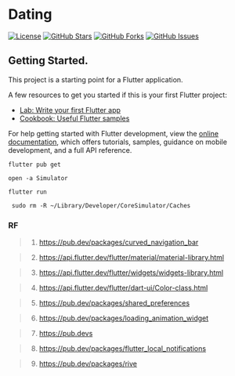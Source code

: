# Dating
 
[![License](https://img.shields.io/badge/License-MIT-blue.svg)](LICENSE)
[![GitHub Stars](https://img.shields.io/github/stars/CHUNG-HAO/iOS?style=flat&label=Stars)](https://github.com/chris911024/Embedded-Linux-kernel/stargazers)
[![GitHub Forks](https://img.shields.io/github/forks/CHUNG-HAO/iOS?style=flat&label=Forks)](https://github.com/chris911024/Embedded-Linux-kernel/network/members)
[![GitHub Issues](https://img.shields.io/github/issues/CHUNG-HAO/iOS?style=flat&label=Issues)](https://github.com/chris911024/Embedded-Linux-kernel/issues)

## Getting Started.

This project is a starting point for a Flutter application.

A few resources to get you started if this is your first Flutter project:

- [Lab: Write your first Flutter app](https://docs.flutter.dev/get-started/codelab)
- [Cookbook: Useful Flutter samples](https://docs.flutter.dev/cookbook)

For help getting started with Flutter development, view the
[online documentation](https://docs.flutter.dev/), which offers tutorials,
samples, guidance on mobile development, and a full API reference.

> 

```flutter=
flutter pub get
```

```flutter=
open -a Simulator
```

```
flutter run
```
```
 sudo rm -R ~/Library/Developer/CoreSimulator/Caches
```

### RF

> 1. https://pub.dev/packages/curved_navigation_bar

> 2. https://api.flutter.dev/flutter/material/material-library.html

> 3. https://api.flutter.dev/flutter/widgets/widgets-library.html

> 4. https://api.flutter.dev/flutter/dart-ui/Color-class.html

> 5. https://pub.dev/packages/shared_preferences

> 6. https://pub.dev/packages/loading_animation_widget

> 7. https://pub.devs

> 8. https://pub.dev/packages/flutter_local_notifications

> 9. https://pub.dev/packages/rive

